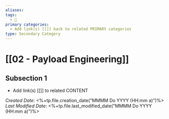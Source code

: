 ```yaml
---
aliases: 
tags:
  - 🥈
primary categories:
  - Add link(s) [[]] back to related PRIMARY categories
type: Secondary Category
---
```

# [[02 - Payload Engineering]]

## Subsection 1
* Add link(s) [[]] to related CONTENT

*Created Date*: <%+tp.file.creation_date("MMMM Do YYYY (HH:mm a)")%>  
*Last Modified Date*: <%+tp.file.last_modified_date("MMMM Do YYYY (HH:mm a)")%>

